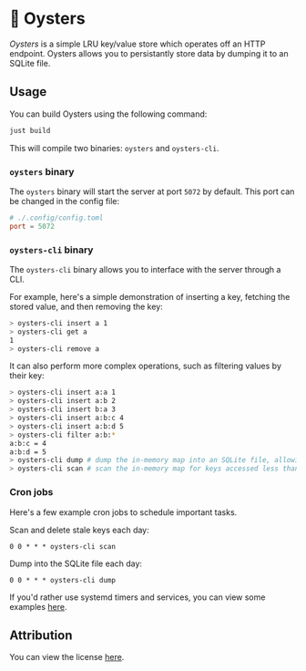 # 🦪 Oysters

_Oysters_ is a simple LRU key/value store which operates off an HTTP endpoint. Oysters allows you to persistantly store data by dumping it to an SQLite file.

## Usage

You can build Oysters using the following command:

```bash
just build
```

This will compile two binaries: `oysters` and `oysters-cli`.

### `oysters` binary

The `oysters` binary will start the server at port `5072` by default. This port can be changed in the config file:

```toml
# ./.config/config.toml
port = 5072
```

### `oysters-cli` binary

The `oysters-cli` binary allows you to interface with the server through a CLI.

For example, here's a simple demonstration of inserting a key, fetching the stored value, and then removing the key:

```bash
> oysters-cli insert a 1
> oysters-cli get a
1
> oysters-cli remove a
```

It can also perform more complex operations, such as filtering values by their key:

```bash
> oysters-cli insert a:a 1
> oysters-cli insert a:b 2
> oysters-cli insert b:a 3
> oysters-cli insert a:b:c 4
> oysters-cli insert a:b:d 5
> oysters-cli filter a:b:*
a:b:c = 4
a:b:d = 5
> oysters-cli dump # dump the in-memory map into an SQLite file, allowing us to store data persistantly
> oysters-cli scan # scan the in-memory map for keys accessed less than 7 days ago, allowing us to delete stale data
```

### Cron jobs

Here's a few example cron jobs to schedule important tasks.

Scan and delete stale keys each day:

```cron
0 0 * * * oysters-cli scan
```

Dump into the SQLite file each day:

```cron
0 0 * * * oysters-cli dump
```

If you'd rather use systemd timers and services, you can view some examples [here](./systemd).

## Attribution

You can view the license [here](./LICENSE).
